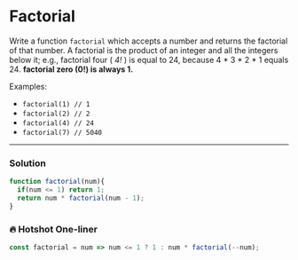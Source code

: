 # Factorial

Write a function `factorial` which accepts a number and returns the factorial of that number. A factorial is the product of an integer and all the integers below it; e.g., factorial four ( *4!* ) is equal to 24, because 4 * 3 * 2 * 1 equals 24. **factorial zero (0!) is always 1.**

Examples:
* `factorial(1) // 1`
* `factorial(2) // 2`
* `factorial(4) // 24`
* `factorial(7) // 5040`

---

### Solution
```js
function factorial(num){
  if(num <= 1) return 1;
  return num * factorial(num - 1);
}
```

### 🔥 Hotshot One-liner
```js
const factorial = num => num <= 1 ? 1 : num * factorial(--num);
```